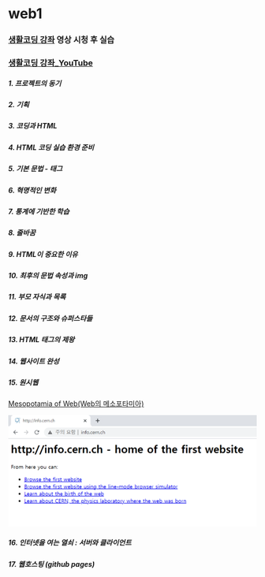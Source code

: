 # web1

### [생활코딩 강좌](https://opentutorials.org/course/3084) 영상 시청 후 실습
### [생활코딩 강좌_YouTube](https://www.youtube.com/watch?v=tZooW6PritE&list=PLuHgQVnccGMDZP7FJ_ZsUrdCGH68ppvPb)

##### 1. 프로젝트의 동기

##### 2. 기획

##### 3. 코딩과 HTML

##### 4. HTML 코딩 실습 환경 준비

##### 5. 기본 문법 - 태그

##### 6. 혁명적인 변화

##### 7. 통계에 기반한 학습

##### 8. 줄바꿈

##### 9. HTML이 중요한 이유

##### 10. 최후의 문법 속성과 img

##### 11. 부모 자식과 목록

##### 12. 문서의 구조와 슈퍼스타들

##### 13. HTML 태그의 제왕

##### 14. 웹사이트 완성

##### 15. 원시웹

[Mesopotamia of Web(Web의 메소포타미아)](http://info.cern.ch/)

![Mesopotamia of Web](/MesopotamiaOfWeb.png) 
##### 16. 인터넷을 여는 열쇠 : 서버와 클라이언트

##### 17. 웹호스팅 (github pages)
